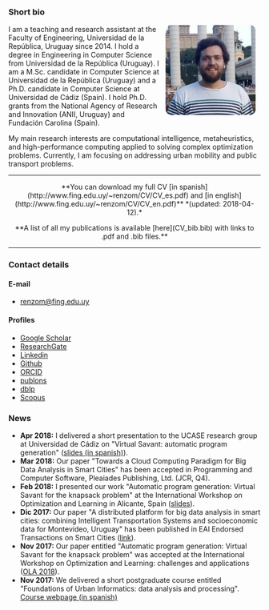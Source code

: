 ### Short bio
<img align="right" src=img/profile_rounded.png hspace="10" alt="profile picture" width="180" height="180">
I am a teaching and research assistant at the Faculty of Engineering, Universidad de la República, Uruguay since 2014. I hold a degree in Engineering in Computer Science from Universidad de la República (Uruguay). I am a M.Sc. candidate in Computer Science at Universidad de la República (Uruguay) and a Ph.D. candidate in Computer Science at Universidad de Cádiz (Spain). I hold Ph.D. grants from the National Agency of Research and Innovation (ANII, Uruguay) and Fundación Carolina (Spain). 

My main research interests are computational intelligence, metaheuristics, and high-performance computing applied to solving complex optimization problems. Currently, I am focusing on addressing urban mobility and public transport problems.


---

<p style="text-align: center;">
**You can download my full CV [in spanish](http://www.fing.edu.uy/~renzom/CV/CV_es.pdf) and [in english](http://www.fing.edu.uy/~renzom/CV/CV_en.pdf)** *(updated: 2018-04-12).*
</p>

<p style="text-align: center;">
**A list of all my publications is available [here](CV_bib.bib) with links to .pdf and .bib files.**
</p>

---

### Contact details

#### E-mail
* renzom@fing.edu.uy

#### Profiles
* [Google Scholar](https://scholar.google.com/citations?user=QE-Y_58AAAAJ)
* [ResearchGate](https://www.researchgate.net/profile/Renzo_Massobrio)
* [Linkedin](https://www.linkedin.com/in/renzomassobrio/)
* [Github](https://github.com/renzomassobrio)
* [ORCID](https://orcid.org/0000-0002-0040-3681)
* [publons](https://publons.com/author/1337062)
* [dblp](http://dblp.uni-trier.de/pers/hd/m/Massobrio:Renzo)
* [Scopus](https://www.scopus.com/authid/detail.uri?authorId=56454289900)

### News
* **Apr 2018:** I delivered a short presentation to the UCASE research group at Universidad de Cádiz on "Virtual Savant: automatic program generation" ([slides (in spanish)](http://www.fing.edu.uy/~renzom/uploads/ucase_2018.pdf)).
* **Mar 2018:** Our paper "Towards a Cloud Computing Paradigm for Big Data Analysis in Smart Cities" has been accepted in Programming and Computer Software, Pleaiades Publishing, Ltd. (JCR, Q4).
* **Feb 2018:** I presented our work "Automatic program generation: Virtual Savant for the knapsack problem" at the International Workshop on Optimization and Learning in Alicante, Spain ([slides](http://www.fing.edu.uy/~renzom/uploads/slides_ola_2018.pdf)).
* **Dic 2017:** Our paper "A distributed platform for big data analysis in smart cities: combining Intelligent Transportation Systems and socioeconomic data for Montevideo, Uruguay" has been published in EAI Endorsed Transactions on Smart Cities ([link](http://eudl.eu/doi/10.4108/eai.19-12-2017.153478)).
* **Nov 2017:** Our paper entitled "Automatic program generation: Virtual Savant for the knapsack problem" was accepted at the International Workshop on Optimization and Learning: challenges and applications ([OLA 2018](https://ola2018.sciencesconf.org/resource/page/id/5)).
* **Nov 2017:** We delivered a short postgraduate course entitled "Foundations of Urban Informatics: data analysis and processing". [Course webpage (in spanish)](https://eva.fing.edu.uy/course/view.php?id=1108)
